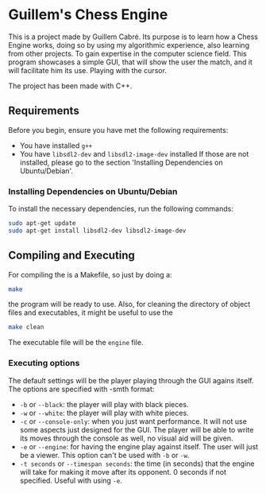 # Guillem's Chess Engine

This is a project made by Guillem Cabré. Its purpose is to learn how a Chess Engine works, doing so by using my algorithmic experience, also learning from other projects. To gain expertise in the computer science field.
This program showcases a simple GUI, that will show the user the match, and it will facilitate him its use. Playing with the cursor.

The project has been made with C++.

## Requirements

Before you begin, ensure you have met the following requirements:
* You have installed `g++`
* You have `libsdl2-dev` and `libsdl2-image-dev` installed
If those are not installed, please go to the section 'Installing Dependencies on Ubuntu/Debian'.

### Installing Dependencies on Ubuntu/Debian

To install the necessary dependencies, run the following commands:

```sh
sudo apt-get update
sudo apt-get install libsdl2-dev libsdl2-image-dev
```

## Compiling and Executing

For compiling the is a Makefile, so just by doing a:
```sh
make
```
the program will be ready to use.
Also, for cleaning the directory of object files and executables, it might be useful to use the
```sh
make clean
```

The executable file will be the `engine` file.

### Executing options

The default settings will be the player playing through the GUI agains itself.
The options are specified with -smth format:
* `-b` or `--black`: the player will play with black pieces.
* `-w` or `--white`: the player will play with white pieces.
* `-c` or `--console-only`: when you just want performance. It will not use some aspects just designed for the GUI. The player will be able to write its moves through the console as well, no visual aid will be given.
* `-e` or `--engine`: for having the engine play against itself. The user will just be a viewer. This option can't be used with `-b` or `-w`.
* `-t seconds` or `--timespan seconds`: the time (in seconds) that the engine will take for making it move after its opponent. 0 seconds if not specified. Useful with using `-e`.

